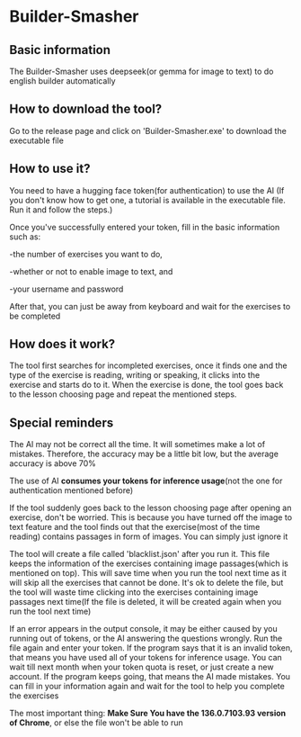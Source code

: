 # Builder-Smasher

## Basic information

The Builder-Smasher uses deepseek(or gemma for image to text) to do english builder automatically



## How to download the tool?

Go to the release page and click on 'Builder-Smasher.exe' to download the executable file



## How to use it?

You need to have a hugging face token(for authentication) to use the AI
(If you don't know how to get one, a tutorial is available in the executable file. Run it and follow the steps.)

Once you've successfully entered your token, fill in the basic information such as:

-the number of exercises you want to do,

-whether or not to enable image to text, and

-your username and password

After that, you can just be away from keyboard and wait for the exercises to be completed



## How does it work?

The tool first searches for incompleted exercises, once it finds one and the type of the exercise is reading, writing or speaking, it clicks into the exercise and starts do to it. When the exercise is done, the tool goes back to the lesson choosing page and repeat the mentioned steps.



## Special reminders

The AI may not be correct all the time. It will sometimes make a lot of mistakes. Therefore, the accuracy may be a little bit low, but the average accuracy is above 70%

The use of AI **consumes your tokens for inference usage**(not the one for authentication mentioned before)

If the tool suddenly goes back to the lesson choosing page after opening an exercise, don't be worried. This is because you have turned off the image to text feature and the tool finds out that the exercise(most of the time reading) contains passages in form of images. You can simply just ignore it 

The tool will create a file called 'blacklist.json' after you run it. This file keeps the information of the exercises containing image passages(which is mentioned on top). This will save time when you run the tool next time as it will skip all the exercises that cannot be done. It's ok to delete the file, but the tool will waste time clicking into the exercises containing image passages next time(If the file is deleted, it will be created again when you run the tool next time)

If an error appears in the output console, it may be either caused by you running out of tokens, or the AI answering the questions wrongly. Run the file again and enter your token. If the program says that it is an invalid token, that means you have used all of your tokens for inference usage. You can wait till next month when your token quota is reset, or just create a new account. If the program keeps going, that means the AI made mistakes. You can fill in your information again and wait for the tool to help you complete the exercises

The most important thing:
**Make Sure You have the 136.0.7103.93 version of Chrome**, or else the file won't be able to run
